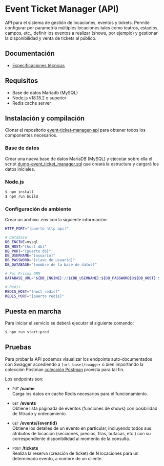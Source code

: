 # Event Ticket Manager (API)

API para el sistema de gestión de locaciones, eventos y tickets. Permite configurar por parametría múltiples locaciones tales como teatros, estadios, campos, etc., definir los eventos a realizar (shows, por ejemplo) y gestionar la disponibilidad y venta de tickets al público.

## Documentación

- [Especificaciones técnicas](./doc/event-ticket-manager-technical-doc.md)

## Requisitos

- Base de datos Mariadb (MySQL)
- Node.js v18.18.2 o superior
- Redis cache server

## Instalación y compilación

Clonar el repositorio [event-ticket-manager-api](https://github.com/jcbryksa/event-ticket-manager-api) para obtener todos los componentes necesarios.

### Base de datos

Crear una nueva base de datos MariaDB (MySQL) y ejecutar sobre ella el script [dump-event_ticket_manager.sql](./sql/dump-event_ticket_manager.sql) que creará la estructura y cargará los datos iniciales.

### Node.js

```bash
$ npm install
$ npm run build
```

### Configuración de ambiente

Crear un archivo .env con la siguiente información:

```bash
HTTP_PORT="[puerto http api]"

# Database
DB_ENGINE=mysql
DB_HOST="[host db]"
DB_PORT="[puerto db]"
DB_USERNAME="[usuario]"
DB_PASSWORD="[clave de usuario]"
DB_DATABASE="[nombre de la base de datos]"

# For Prisma ORM
DATABASE_URL="${DB_ENGINE}://${DB_USERNAME}:${DB_PASSWORD}@${DB_HOST}:${DB_PORT}/${DB_DATABASE}"

# Redis
REDIS_HOST="[host redis]"
REDIS_PORT="[puerto redis]"
```

## Puesta en marcha

Para iniciar el servicio se deberá ejecutar el siguiente comando:

```bash
$ npm run start:prod
```

## Pruebas

Para probar la API podemos visualizar los endpoints auto-documentados con Swagger accediendo a `[url base]/swagger` o bien importando la colección Postman [colección Postman](./doc/Event-Ticket-Manager.postman_collection.json) provista para tal fin.

Los endpoints son:

- `PUT` **/cache**<br>
Carga los datos en cache Redis necesarios para el funcionamiento.

- `GET` **/events**<br>
Obtiene lista paginada de eventos (funciones de shows) con posibilidad de filtrado y ordenamiento.

- `GET` **/events/{eventId}**<br>
Obtiene los detalles de un evento en particular, incluyendo todos sus atributos de locación (secciones, precios, filas, butacas, etc.) con su correspondiente disponibilidad al momento de la consulta.

- `POST` **/tickets**<br>
Realiza la reserva (creación de ticket) de N locaciones para un determinado evento, a nombre de un cliente.
